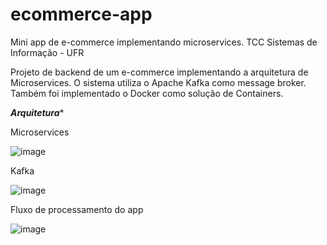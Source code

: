 # ecommerce-app
Mini app de e-commerce implementando microservices. TCC Sistemas de Informação - UFR

Projeto de backend de um e-commerce implementando a arquitetura de Microservices. O sistema utiliza o Apache Kafka como message broker. Também foi implementado
o Docker como solução de Containers.

***Arquitetura****

Microservices


![image](https://user-images.githubusercontent.com/50780131/203987448-39b29055-5c3a-465e-bef9-52f0839b2c73.png)


Kafka

![image](https://user-images.githubusercontent.com/50780131/203987549-3f5cade7-582a-46ac-ab85-ede415b7e808.png)


Fluxo de processamento do app

![image](https://user-images.githubusercontent.com/50780131/203987624-e979c847-3064-4a0b-a3cb-37153cb14f33.png)
